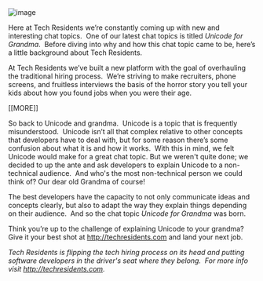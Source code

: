 <p><span>&nbsp;</span></p>
<p><span><img alt="image" src="http://media.tumblr.com/afb0c37bffee48f1f104e1cfa1bdfdbb/tumblr_inline_mpmxzegdZi1qz4rgp.jpg" /></span></p>
<p></p>
<p></p>
<p><span>Here at Tech Residents we&rsquo;re constantly coming up with new and interesting chat topics. &nbsp;One of our latest chat topics is titled <em>Unicode for Grandma</em>. &nbsp;Before diving into why and how this chat topic came to be, here&rsquo;s a little background about Tech Residents.</span></p>
<p><span>At Tech Residents we&rsquo;ve built a new platform with the goal of overhauling the traditional hiring process. &nbsp;We&rsquo;re striving to make recruiters, phone screens, and fruitless interviews the basis of the horror story you tell your kids about how you found jobs when you were their age.&nbsp;</span></p>
<p><span>[[MORE]]</span></p>
<p><span>So back to Unicode and grandma. &nbsp;Unicode is a topic that is frequently misunderstood. &nbsp;Unicode isn&rsquo;t all that complex relative to other concepts that developers have to deal with, but for some reason there&rsquo;s some confusion about what it is and how it works.&nbsp; With this in mind, we felt Unicode would make for a great chat topic. But we weren't quite done; we decided to up the ante and ask developers to explain Unicode to a non-technical audience.&nbsp; And who's the most non-technical person we could think of? Our dear old Grandma of course! &nbsp;</span></p>
<p><span>The best developers have the capacity to not only communicate ideas and concepts clearly, but also to adapt the way they explain things depending on their audience. &nbsp;And so the chat topic&nbsp;<em>Unicode for Grandma</em> was born.</span></p>
<p><span>Think you&rsquo;re up to the challenge of explaining Unicode to your grandma? Give it your best shot at </span><a href="http://techresidents.com"><span>http://techresidents.com</span></a><span> and land your next job.<br /></span></p>
<p><em>Tech Residents is flipping the tech hiring process on its head and putting software developers in the driver's seat where they belong. &nbsp;</em><em>For more info visit <a href="http://techresidents.com/">http://techresidents.com</a>.</em></p>
<p></p>